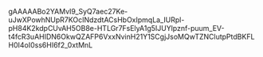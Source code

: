 gAAAAABo2YAMvI9_SyQ7aec27Ke-uJwXPowhNUpR7KOcINdzdtACsHbOxIpmqLa_IURpl-pH84K2kdpCUvAH5OB8e-HTLGr7FsElyA1g5IJUYlpznf-puum_EV-t4fcR3uAHIDN6OkwQZAFP6VxxNvinH21Y1SCgjJsoMQwTZNClutpPtdBKFLH0I4oI0ss6HI6f2_0xtMnL
